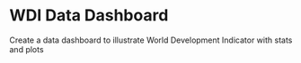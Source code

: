 # WDI Data Dashboard

Create a data dashboard to illustrate World Development Indicator with stats and plots